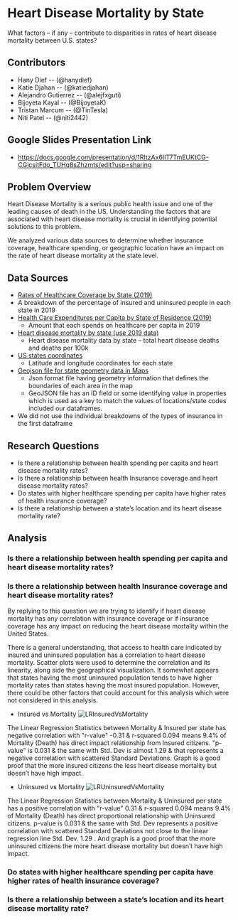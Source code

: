# Heart Disease Mortality by State
What factors – if any – contribute to disparities in rates of heart disease mortality between U.S. states?

## Contributors
- Hany Dief -- (@hanydief)
- Katie Djahan -- (@katiedjahan)
- Alejandro Gutierrez -- (@alejfxguti)
- Bijoyeta Kayal -- (@BijoyetaK)
- Tristan Marcum -- (@TinTesla)
- Niti Patel -- (@niti2442)

## Google Slides Presentation Link
- https://docs.google.com/presentation/d/1RItzAx6IIT7TmEUKtCG-CGicsitFdo_TUHq8sZhzmts/edit?usp=sharing

## Problem Overview
Heart Disease Mortality is a serious public health issue and one of the leading causes of death in the US. Understanding the factors that are associated with heart disease mortality is crucial in identifying potential solutions to this problem.

We analyzed various data sources to determine whether insurance coverage, healthcare spending, or geographic location have an impact on the rate of heart disease mortality at the state level.

## Data Sources
- [Rates of Healthcare Coverage by State (2019)](https://www.kff.org/other/state-indicator/total-population/?currentTimeframe=1&sortModel=%7B%22colId%22:%22Location%22,%22sort%22:%22asc%22%7D)
- A breakdown of the percentage of insured and uninsured people in each state in 2019
- [Health Care Expenditures per Capita by State of Residence (2019)](https://www.kff.org/other/state-indicator/health-spending-per-capita/?currentTimeframe=1&sortModel=%7B%22colId%22:%22Location%22,%22sort%22:%22asc%22%7D)
    - Amount that each spends on healthcare per capita in 2019
- [Heart disease mortality by state (use 2019 data)](https://www.cdc.gov/nchs/pressroom/sosmap/heart_disease_mortality/heart_disease.htm)
    - Heart disease mortality data by state – total heart disease deaths and deaths per 100k
- [US states coordinates](https://developers.google.com/public-data/docs/canonical/states_csv)
    - Latitude and longitude coordinates for each state
- [Geojson file for state geometry data in Maps](https://eric.clst.org/tech/usgeojson/)
    - Json format file having geometry information that defines the boundaries of each area in the map
    - GeoJSON file has an ID field or some identifying value in properties which is used as a key to match the values of locations/state codes included our dataframes.
- We did not use the individual breakdowns of the types of insurance in the first dataframe

## Research Questions
- Is there a relationship between health spending per capita and heart disease mortality rates? 
- Is there a relationship between health Insurance coverage and heart disease mortality rates?
- Do states with higher healthcare spending per capita have higher rates of health insurance coverage?
- Is there a relationship between a state’s location and its heart disease mortality rate?

## Analysis
### Is there a relationship between health spending per capita and heart disease mortality rates? 


### Is there a relationship between health Insurance coverage and heart disease mortality rates?
By replying to this question we are trying to identify if heart disease mortality has any correlation with insurance coverage or if insurance coverage has any impact on reducing the heart disease mortality within the United States.

There is a general understanding, that access to health care indicated by insured and uninsured population has a correlation to heart disease mortality. 
Scatter plots were used to determine the correlation and its linearity, along side the geographical visualization. It somewhat appears that states having the most uninsured population tends to have higher mortality rates than states having the most insured population. However, there could be other factors that could account for this analysis which were not considered in this analysis. 

- Insured vs Mortality
![LRInsuredVsMortality](https://user-images.githubusercontent.com/123844669/233252181-ca03a2e7-c4e1-4012-a9f1-5c6689a47b93.png)

The Linear Regression Statistics between Mortality & Insured per state has negative correlation with "r-value" -0.31 & r-squared 0.094 means 9.4% of Mortality (Death) has direct impact relationship from Insured citizens.
"p-value" is 0.031 & the same with Std. Dev is almost 1.29 & that represents a negative correlation with scattered Standard Deviations. 
Graph is a good proof that the more insured citizens the less heart disease mortality but doesn’t have high impact.

- Uninsured vs Mortality
![LRUninsuredVsMortality](https://user-images.githubusercontent.com/123844669/233252205-aeeb1599-282c-431a-b9be-a9b1860c202d.png)

The Linear Regression Statistics between Mortality & Uninsured per state has a positive correlation with "r-value" 0.31 & r-squared 0.094 means 9.4% of Mortality (Death) has direct proportional relationship with Uninsured citizens.
p-value is 0.031 & the same with Std. Dev represents a positive correlation with scattered Standard Deviations not close to the linear regression line Std. Dev. 1.29 .
And graph is a good proof that the more uninsured citizens the more heart disease mortality but doesn’t have high impact.


### Do states with higher healthcare spending per capita have higher rates of health insurance coverage?


### Is there a relationship between a state’s location and its heart disease mortality rate?

